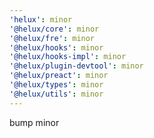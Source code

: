 ```yaml
---
'helux': minor
'@helux/core': minor
'@helux/fre': minor
'@helux/hooks': minor
'@helux/hooks-impl': minor
'@helux/plugin-devtool': minor
'@helux/preact': minor
'@helux/types': minor
'@helux/utils': minor
---
```


bump minor
